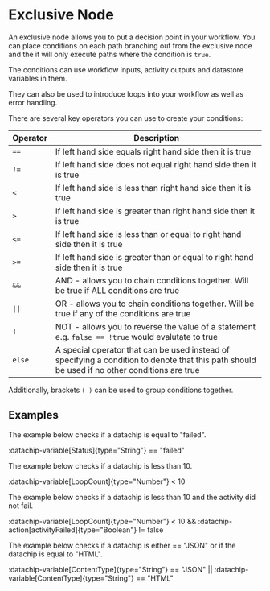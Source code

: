# Exclusive Node

An exclusive node allows you to put a decision point in your workflow. You can place conditions on each path branching out from the exclusive node and the it will only execute paths where the condition is `true`.

The conditions can use workflow inputs, activity outputs and datastore variables in them.

They can also be used to introduce loops into your workflow as well as error handling.

There are several key operators you can use to create your conditions:

| Operator | Description |
| --- | --- |
| `==` | If left hand side equals right hand side then it is true |
| `!=` | If left hand side does not equal right hand side then it is true |
| `<` | If left hand side is less than right hand side then it is true |
| `>` | If left hand side is greater than right hand side then it is true |
| `<=` | If left hand side is less than or equal to right hand side then it is true |
| `>=` | If left hand side is greater than or equal to right hand side then it is true |
| `&&` | AND - allows you to chain conditions together. Will be true if ALL conditions are true |
| `\|\|` | OR - allows you to chain conditions together. Will be true if any of the conditions are true |
| `!` | NOT - allows you to reverse the value of a statement e.g. `false == !true` would evalutate to true |
| `else` | A special operator that can be used instead of specifying a condition to denote that this path should be used if no other conditions are true |

Additionally, brackets `( )` can be used to group conditions together.

## Examples

The example below checks if a datachip is equal to "failed".

:datachip-variable[Status]{type="String"} == "failed"

The example below checks if a datachip is less than 10.

:datachip-variable[LoopCount]{type="Number"} < 10

The example below checks if a datachip is less than 10 and the activity did not fail.

:datachip-variable[LoopCount]{type="Number"} < 10 && :datachip-action[activityFailed]{type="Boolean"} != false

The example below checks if a datachip is either == "JSON" or if the datachip is equal to "HTML".

:datachip-variable[ContentType]{type="String"} == "JSON" || :datachip-variable[ContentType]{type="String"} == "HTML"
